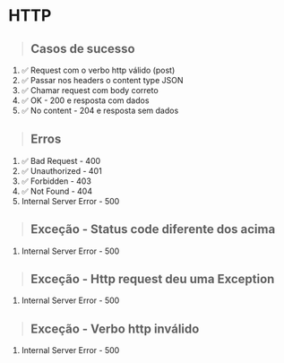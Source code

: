 # HTTP

> ## Casos de sucesso
  1. ✅ Request com o verbo http válido (post)
  2. ✅ Passar nos headers o content type JSON
  3. ✅ Chamar request com body correto
  4. ✅ OK - 200 e resposta com dados
  5. ✅ No content - 204 e resposta sem dados

> ## Erros
  1. ✅ Bad Request - 400
  2. ✅ Unauthorized - 401
  3. ✅ Forbidden - 403
  4. ✅ Not Found - 404
  5. Internal Server Error - 500

> ## Exceção - Status code diferente dos acima
  1. Internal Server Error - 500

> ## Exceção - Http request deu uma Exception
  1. Internal Server Error - 500

> ## Exceção - Verbo http inválido
  1. Internal Server Error - 500